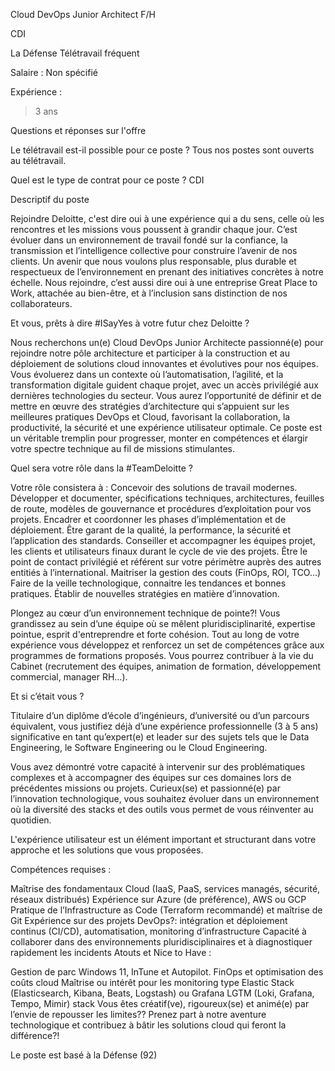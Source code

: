 Cloud DevOps Junior Architect F/H

CDI

La Défense
Télétravail fréquent

Salaire :
Non spécifié

Expérience :
> 3 ans


Questions et réponses sur l'offre

Le télétravail est-il possible pour ce poste ?
Tous nos postes sont ouverts au télétravail.

Quel est le type de contrat pour ce poste ?
CDI

Descriptif du poste

Rejoindre Deloitte, c'est dire oui à une expérience qui a du sens, celle où les rencontres et les missions vous poussent à grandir chaque jour. C’est évoluer dans un environnement de travail fondé sur la confiance, la transmission et l’intelligence collective pour construire l’avenir de nos clients. Un avenir que nous voulons plus responsable, plus durable et respectueux de l’environnement en prenant des initiatives concrètes à notre échelle. Nous rejoindre, c’est aussi dire oui à une entreprise Great Place to Work, attachée au bien-être, et à l’inclusion sans distinction de nos collaborateurs.

Et vous, prêts à dire #ISayYes à votre futur chez Deloitte ?

Nous recherchons un(e) Cloud DevOps Junior Architecte passionné(e) pour rejoindre notre pôle architecture et participer à la construction et au déploiement de solutions cloud innovantes et évolutives pour nos équipes. Vous évoluerez dans un contexte où l’automatisation, l’agilité, et la transformation digitale guident chaque projet, avec un accès privilégié aux dernières technologies du secteur.
Vous aurez l’opportunité de définir et de mettre en œuvre des stratégies d’architecture qui s’appuient sur les meilleures pratiques DevOps et Cloud, favorisant la collaboration, la productivité, la sécurité et une expérience utilisateur optimale. Ce poste est un véritable tremplin pour progresser, monter en compétences et élargir votre spectre technique au fil de missions stimulantes.

Quel sera votre rôle dans la #TeamDeloitte ?

Votre rôle consistera à :
Concevoir des solutions de travail modernes.
Développer et documenter, spécifications techniques, architectures, feuilles de route, modèles de gouvernance et procédures d’exploitation pour vos projets.
Encadrer et coordonner les phases d’implémentation et de déploiement.
Être garant de la qualité, la performance, la sécurité et l’application des standards.
Conseiller et accompagner les équipes projet, les clients et utilisateurs finaux durant le cycle de vie des projets.
Être le point de contact privilégié et référent sur votre périmètre auprès des autres entitiés à l’international.
Maitriser la gestion des couts (FinOps, ROI, TCO…)
Faire de la veille technologique, connaitre les tendances et bonnes pratiques.
Établir de nouvelles stratégies en matière d’innovation.

Plongez au cœur d’un environnement technique de pointe?!
Vous grandissez au sein d’une équipe où se mêlent pluridisciplinarité, expertise pointue, esprit d'entreprendre et forte cohésion. Tout au long de votre expérience vous développez et renforcez un set de compétences grâce aux programmes de formations proposés. Vous pourrez contribuer à la vie du Cabinet (recrutement des équipes, animation de formation, développement commercial, manager RH…).

Et si c’était vous ?

Titulaire d’un diplôme d’école d’ingénieurs, d’université ou d’un parcours équivalent, vous justifiez déjà d’une expérience professionnelle (3 à 5 ans) significative en tant qu’expert(e) et leader sur des sujets tels que le Data Engineering, le Software Engineering ou le Cloud Engineering.

Vous avez démontré votre capacité à intervenir sur des problématiques complexes et à accompagner des équipes sur ces domaines lors de précédentes missions ou projets. Curieux(se) et passionné(e) par l’innovation technologique, vous souhaitez évoluer dans un environnement où la diversité des stacks et des outils vous permet de vous réinventer au quotidien.

L'expérience utilisateur est un élément important et structurant dans votre approche et les solutions que vous proposées.

Compétences requises :

Maîtrise des fondamentaux Cloud (IaaS, PaaS, services managés, sécurité, réseaux distribués)
Expérience sur Azure (de préférence), AWS ou GCP
Pratique de l’Infrastructure as Code (Terraform recommandé) et maîtrise de Git
Expérience sur des projets DevOps?: intégration et déploiement continus (CI/CD), automatisation, monitoring d’infrastructure
Capacité à collaborer dans des environnements pluridisciplinaires et à diagnostiquer rapidement les incidents
Atouts et Nice to Have :

Gestion de parc Windows 11, InTune et Autopilot.
FinOps et optimisation des coûts cloud
Maîtrise ou intérêt pour les monitoring type Elastic Stack (Elasticsearch, Kibana, Beats, Logstash) ou Grafana LGTM (Loki, Grafana, Tempo, Mimir) stack
Vous êtes créatif(ve), rigoureux(se) et animé(e) par l’envie de repousser les limites?? Prenez part à notre aventure technologique et contribuez à bâtir les solutions cloud qui feront la différence?!

Le poste est basé à la Défense (92)
